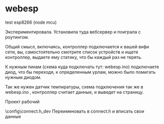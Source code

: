 # webesp
test esp8266 (node mcu)

Экспериментировала. Установила туда вебсервер и поиграла с роутингом.

Общий смысл, включаясь, контроллер подключается к вашей вифи сети, вы, 
самостоятельно смотрите список устройств и ищете контроллер, выдаете ему статику, 
что бы каждый раз не терять.


К нужным пинам (схема куда подключать тут: webesp.ino) подключаете диод, что бы переходя, 
к определенным урлам, можно было помигать  нужным диодом.

Так же нужен датчик темпиратуры, схема подключения так же в webesp.ino ,  контроллер 
считает данные, и выведет на страницу.

Проект рабочий



\config\connect.h_dev Переименовать в connect.h и вписать свои данные